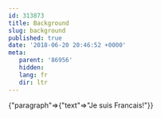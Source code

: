 ```yaml
---
id: 313873
title: Background
slug: background
published: true
date: '2018-06-20 20:46:52 +0000'
meta:
   parent: '86956'
   hidden: 
   lang: fr
   dir: ltr
---
```


{"paragraph"=>{"text"=>"Je suis Francais!"}}
